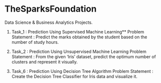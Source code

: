 # TheSparksFoundation
Data Science &amp; Business Analytics Projects.

1) Task_1 : Prediction Using Supervised Machine Learning**
   Problem Statement : Predict the marks obtained by the student based on the number of study hours. 


2) Task_2 : Prediction Using Unsupervised Machine Learning
   Problem Statement : From the given ‘Iris’ dataset, predict the optimum number of clusters and represent it visually.


3) Task_6 : Prediction Using Decision Tree Algorithm
   Problem Statement : Create the Decision Tree Classifier for Iris data and visualize it.
